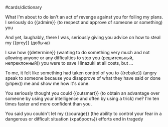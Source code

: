 #cards/dictionary 

What I'm about to do isn't an act of revenge against you for foiling my plans. I seriously do {{admire}} (to respect and approve of someone or something) you 

And yet, laughably, there I was, seriously giving you advice on how to steal my {{prey}} (добыча) 

I saw how {{determine}} (wanting to do something very much and not allowing anyone or any difficulties to stop you (решительный, непреклонный)) you were to save Hinazuki at all costs, but ...  

To me, it felt like something had taken control of you to {{rebuke}} (angry speak to someone because you disapprove of what they have said or done (упрек)) me and show me how it's done. 

You seriously thought you could {{outsmart}} (to obtain an advantage over someone by using your intelligence and often by using a trick) me? I'm ten times faster and more confident than you. <!--SR:!2023-12-30,3,250-->

You said you couldn't let my {{courage}} (the ability to control your fear in a dangerous or difficult situation (храбрость)) efforts end in tragedy 